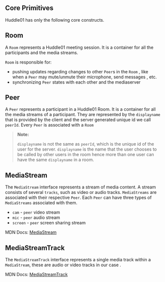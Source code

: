## Core Primitives

Huddle01 has only the following core constructs.

## Room

A `Room` represents a Huddle01 meeting session. It is a container for all the participants and the media streams.

`Room` is responsible for:

- pushing updates regarding changes to other `Peer`s in the `Room` , like when a `Peer` may mute/unmute their microphone, send messages , etc.
- synchronizing `Peer` states with each other and the mediaserver

## Peer

A `Peer` represents a participant in a Huddle01 Room. It is a container for all the media streams of a participant. They are represented by the `displayname` that is provided by the client and the server generated unique id we call `peerId`.
Every `Peer` is associated with a `Room`

> **Note:**
>
> `displayname` is not the same as `peerId`, which is the unique id of the user for the server. `displayname` is the name that the user chooses to be called by other users in the room hence more than one user can have the same `displayname` in a room.

## MediaStream

The `MediaStream` interface represents a stream of media content. A stream consists of several `tracks`, such as video or audio tracks. `MediaStreams` are associated with their respective `Peer`. Each `Peer` can have three types of `MediaStreams` associated with them.

- `cam` - `peer` video stream
- `mic` - `peer` audio stream
- `screen` - `peer` screen sharing stream

MDN Docs: [MediaStream](https://developer.mozilla.org/en-US/docs/Web/API/MediaStream)

## MediaStreamTrack

The `MediaStreamTrack` interface represents a single media track within a `MediaStream`, these are audio or video tracks in our case .

MDN Docs: [MediaStreamTrack](https://developer.mozilla.org/en-US/docs/Web/API/MediaStreamTrack)
